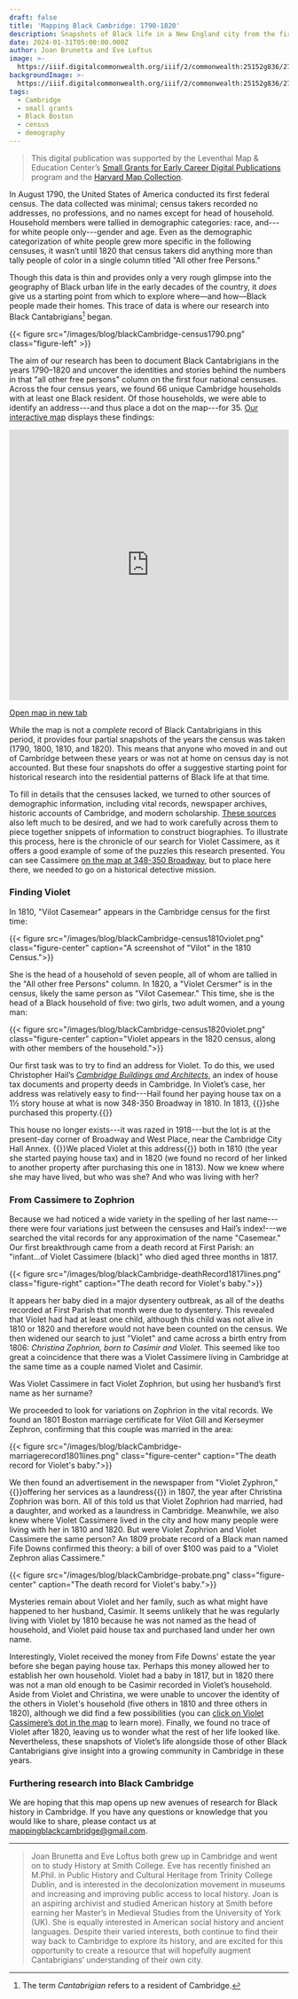 ```yaml
---
draft: false
title: 'Mapping Black Cambridge: 1790-1820'
description: Snapshots of Black life in a New England city from the first four federal censuses, 1790–1820
date: 2024-01-31T05:00:00.000Z
author: Joan Brunetta and Eve Loftus
image: >-
  https://iiif.digitalcommonwealth.org/iiif/2/commonwealth:25152g836/277,250,2927,2082/1200,/0/default.jpg
backgroundImage: >-
  https://iiif.digitalcommonwealth.org/iiif/2/commonwealth:25152g836/277,250,2927,2082/1200,/0/default.jpg
tags:
  - Cambridge
  - small grants
  - Black Boston
  - census
  - demography
---
```


> This digital publication was supported by the Leventhal Map & Education Center’s [Small Grants for Early Career Digital Publications](https://www.leventhalmap.org/research/digital-publication-small-grants/) program and the [Harvard Map Collection](https://library.harvard.edu/libraries/harvard-map-collection).

In August 1790, the United States of America conducted its first federal census. The data collected was minimal; census takers recorded no addresses, no professions, and no names except for head of household. Household members were tallied in demographic categories: race, and---for white people only---gender and age. Even as the demographic categorization of white people grew more specific in the following censuses, it wasn’t until 1820 that census takers did anything more than tally people of color in a single column titled "All other free Persons."

Though this data is thin and provides only a very rough glimpse into the geography of Black urban life in the early decades of the country, it _does_ give us a starting point from which to explore where—and how—Black people made their homes. This trace of data is where our research into Black Cantabrigians[^1] began.

{{< figure src="/images/blog/blackCambridge-census1790.png" class="figure-left" >}}

The aim of our research has been to document Black Cantabrigians in the years 1790–1820 and uncover the identities and stories behind the numbers in that "all other free persons" column on the first four national censuses. Across the four census years, we found 66 unique Cambridge households with at least one Black resident. Of those households, we were able to identify an address---and thus place a dot on the map---for 35. [Our interactive map](https://felt.com/map/Mapping-Black-Cambridge-1790-1820-Snapshots-from-the-First-Four-Federal-Censuses-lKj29B5GvTRq9AyB9AJyl9BN4B?loc=42.36967,-71.09789,12.91z&share=1) displays these findings:

<iframe width="100%" height="488" frameborder="0" title="Felt Map" src="https://felt.com/embed/map/Mapping-Black-Cambridge-1790-1820-Snapshots-from-the-First-Four-Federal-Censuses-lKj29B5GvTRq9AyB9AJyl9BN4B?loc=42.36967%2C-71.09789%2C12.91z&legend=1&cooperativeGestures=1&link=1&geolocation=0&zoomControls=1&scaleBar=1" referrerpolicy="strict-origin-when-cross-origin"></iframe>


<a href="https://felt.com/map/Mapping-Black-Cambridge-1790-1820-Snapshots-from-the-First-Four-Federal-Censuses-ghIMa0VXTy6XhXh9A1g2bhA?loc=42.36999,-71.09789,12.89z&share=1" class="btn btn-md btn-outline-primary">Open map in new tab</a>


While the map is not a _complete_ record of Black Cantabrigians in this period, it provides four partial snapshots of the years the census was taken (1790, 1800, 1810, and 1820). This means that anyone who moved in and out of Cambridge between these years or was not at home on census day is not accounted. But these four snapshots do offer a suggestive starting point for historical research into the residential patterns of Black life at that time.

To fill in details that the censuses lacked, we turned to other sources of demographic information, including vital records, newspaper archives, historic accounts of Cambridge, and modern scholarship. [These sources](https://mappingblackcambridge.notion.site/mappingblackcambridge/Mapping-Black-Cambridge-12d830fdf7ce487d997e151a807f7f01) also left much to be desired, and we had to work carefully across them to piece together snippets of information to construct biographies. To illustrate this process, here is the chronicle of our search for Violet Cassimere, as it offers a good example of some of the puzzles this research presented. You can see Cassimere [on the map at 348-350 Broadway](https://felt.com/map/Mapping-Black-Cambridge-1790-1820-Snapshots-from-the-First-Four-Federal-Censuses-lKj29B5GvTRq9AyB9AJyl9BN4B?loc=42.3704944,-71.1037372,19.14z&share=1), but to place here there, we needed to go on a historical detective mission.

### Finding Violet

In 1810, "Vilot Casemear" appears in the Cambridge census for the first time:

{{< figure src="/images/blog/blackCambridge-census1810violet.png" class="figure-center" caption="A screenshot of \"Vilot\" in the 1810 Census.">}}

She is the head of a household of seven people, all of whom are tallied in the "All other free Persons" column. In 1820, a "Violet Cersmer" is in the census, likely the same person as "Vilot Casemear." This time, she is the head of a Black household of five: two girls, two adult women, and a young man:

{{< figure src="/images/blog/blackCambridge-census1820violet.png" class="figure-center" caption="Violet appears in the 1820 census, along with other members of the household.">}}

Our first task was to try to find an address for Violet. To do this, we used Christopher Hail’s *[Cambridge Buildings and Architects](https://wayback.archive-it.org/5488/20170330145516/http://hul.harvard.edu/lib/archives/refshelf/cba/)*, an index of house tax documents and property deeds in Cambridge. In Violet’s case, her address was relatively easy to find---Hail found her paying house tax on a 1½ story house at what is now 348-350 Broadway in 1810. In 1813, {{<popup img-src="/images/blog/blackCambridge-deedlines.png" >}}she purchased this property.{{</popup>}}

This house no longer exists---it was razed in 1918---but the lot is at the present-day corner of Broadway and West Place, near the Cambridge City Hall Annex. {{<popup img-src="/images/blog/blackCambridge-closeup1820.png" >}}We placed Violet at this address{{</popup>}} both in 1810 (the year she started paying house tax) and in 1820 (we found no record of her linked to another property after purchasing this one in 1813). Now we knew where she may have lived, but who was she? And who was living with her? 

### From Cassimere to Zophrion

Because we had noticed a wide variety in the spelling of her last name---there were four variations just between the censuses and Hail’s index!---we searched the vital records for any approximation of the name "Casemear." Our first breakthrough came from a death record at First Parish: an "infant...of Violet Cassimere (black)" who died aged three months in 1817.

{{< figure src="/images/blog/blackCambridge-deathRecord1817lines.png" class="figure-right" caption="The death record for Violet's baby.">}}

It appears her baby died in a major dysentery outbreak, as all of the deaths recorded at First Parish that month were due to dysentery. This revealed that Violet had had at least one child, although this child was not alive in 1810 or 1820 and therefore would not have been counted on the census. We then widened our search to just "Violet" and came across a birth entry from 1806: *Christina Zophrion, born to Casimir and Violet*. This seemed like too great a coincidence that there was a Violet Cassimere living in Cambridge at the same time as a couple named Violet and Casimir.

Was Violet Cassimere in fact Violet Zophrion, but using her husband’s first name as her surname? 

We proceeded to look for variations on Zophrion in the vital records. We found an 1801 Boston marriage certificate for Vilot Gill and Kerseymer Zephron, confirming that this couple was married in the area:

{{< figure src="/images/blog/blackCambridge-marriagerecord1801lines.png" class="figure-center" caption="The death record for Violet's baby.">}}

We then found an advertisement in the newspaper from "Violet Zyphron," {{<popup img-src="/images/blog/blackCambridge-laundressAd.png">}}offering her services as a laundress{{</popup>}} in 1807, the year after Christina Zophrion was born. All of this told us that Violet Zophrion had married, had a daughter, and worked as a laundress in Cambridge. Meanwhile, we also knew where Violet Cassimere lived in the city and how many people were living with her in 1810 and 1820. But were Violet Zophrion and Violet Cassimere the same person? An 1809 probate record of a Black man named Fife Downs confirmed this theory: a bill of over $100 was paid to a "Violet Zephron alias Cassimere."

{{< figure src="/images/blog/blackCambridge-probate.png" class="figure-center" caption="The death record for Violet's baby.">}}

Mysteries remain about Violet and her family, such as what might have happened to her husband, Casimir. It seems unlikely that he was regularly living with Violet by 1810 because he was not named as the head of household, and Violet paid house tax and purchased land under her own name.

Interestingly, Violet received the money from Fife Downs’ estate the year before she began paying house tax. Perhaps this money allowed her to establish her own household. Violet had a baby in 1817, but in 1820 there was not a man old enough to be Casimir recorded in Violet’s household. Aside from Violet and Christina, we were unable to uncover the identity of the others in Violet's household (five others in 1810 and three others in 1820), although we did find a few possibilities (you can [click on Violet Cassimere’s dot in the map](https://felt.com/map/Mapping-Black-Cambridge-1790-1820-Snapshots-from-the-First-Four-Federal-Censuses-lKj29B5GvTRq9AyB9AJyl9BN4B?loc=42.3704944,-71.1037372,19.14z&share=1) to learn more). Finally, we found no trace of Violet after 1820, leaving us to wonder what the rest of her life looked like. Nevertheless, these snapshots of Violet’s life alongside those of other Black Cantabrigians give insight into a growing community in Cambridge in these years.

### Furthering research into Black Cambridge

We are hoping that this map opens up new avenues of research for Black history in Cambridge. If you have any questions or knowledge that you would like to share, please contact us at <mappingblackcambridge@gmail.com>.

---

> Joan Brunetta and Eve Loftus both grew up in Cambridge and went on to study History at Smith College. Eve has recently finished an M.Phil. in Public History and Cultural Heritage from Trinity College Dublin, and is interested in the decolonization movement in museums and increasing and improving public access to local history. Joan is an aspiring archivist and studied American history at Smith before earning her Master’s in Medieval Studies from the University of York (UK). She is equally interested in American social history and ancient languages. Despite their varied interests, both continue to find their way back to Cambridge to explore its history, and are excited for this opportunity to create a resource that will hopefully augment Cantabrigians’ understanding of their own city.

[^1]: The term *Cantabrigian* refers to a resident of Cambridge.
